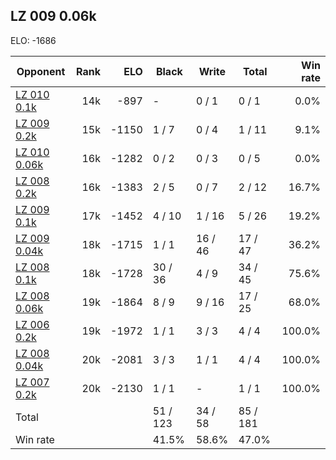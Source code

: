 ## LZ 009 0.06k ##

ELO: -1686

Opponent | Rank | ELO | Black | Write | Total | Win rate
---------|-----:|----:|-------|-------|-------|-------:
[LZ 010 0.1k](LZ%20010%200.1k.md) | 14k | -897 | - | 0 / 1 | 0 / 1 | 0.0%
[LZ 009 0.2k](LZ%20009%200.2k.md) | 15k | -1150 | 1 / 7 | 0 / 4 | 1 / 11 | 9.1%
[LZ 010 0.06k](LZ%20010%200.06k.md) | 16k | -1282 | 0 / 2 | 0 / 3 | 0 / 5 | 0.0%
[LZ 008 0.2k](LZ%20008%200.2k.md) | 16k | -1383 | 2 / 5 | 0 / 7 | 2 / 12 | 16.7%
[LZ 009 0.1k](LZ%20009%200.1k.md) | 17k | -1452 | 4 / 10 | 1 / 16 | 5 / 26 | 19.2%
[LZ 009 0.04k](LZ%20009%200.04k.md) | 18k | -1715 | 1 / 1 | 16 / 46 | 17 / 47 | 36.2%
[LZ 008 0.1k](LZ%20008%200.1k.md) | 18k | -1728 | 30 / 36 | 4 / 9 | 34 / 45 | 75.6%
[LZ 008 0.06k](LZ%20008%200.06k.md) | 19k | -1864 | 8 / 9 | 9 / 16 | 17 / 25 | 68.0%
[LZ 006 0.2k](LZ%20006%200.2k.md) | 19k | -1972 | 1 / 1 | 3 / 3 | 4 / 4 | 100.0%
[LZ 008 0.04k](LZ%20008%200.04k.md) | 20k | -2081 | 3 / 3 | 1 / 1 | 4 / 4 | 100.0%
[LZ 007 0.2k](LZ%20007%200.2k.md) | 20k | -2130 | 1 / 1 | - | 1 / 1 | 100.0%
Total | | | 51 / 123 | 34 / 58 | 85 / 181 | 
Win rate| | | 41.5% | 58.6% | 47.0% | 
